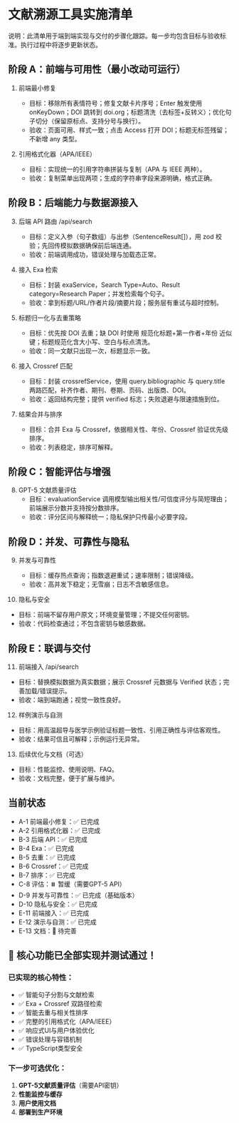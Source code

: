 # 文献溯源工具实施清单

说明：此清单用于端到端实现与交付的步骤化跟踪。每一步均包含目标与验收标准。执行过程中将逐步更新状态。

## 阶段 A：前端与可用性（最小改动可运行）

1. 前端最小修复

   - 目标：移除所有表情符号；修复文献卡片序号；Enter 触发使用 onKeyDown；DOI 跳转到 doi.org；标题清洗（去标签+反转义）；优化句子切分（保留原标点、支持分号与换行）。
   - 验收：页面可用、样式一致；点击 Access 打开 DOI；标题无标签残留；不新增 any 类型。
2. 引用格式化器（APA/IEEE）

   - 目标：实现统一的引用字符串拼装与复制（APA 与 IEEE 两种）。
   - 验收：复制菜单出现两项；生成的字符串字段来源明确，格式正确。

## 阶段 B：后端能力与数据源接入

3. 后端 API 路由 /api/search

   - 目标：定义入参（句子数组）与出参（SentenceResult[]），用 zod 校验；先回传模拟数据确保前后端连通。
   - 验收：前端调用成功，错误处理与加载态正常。
4. 接入 Exa 检索

   - 目标：封装 exaService，Search Type=Auto、Result category=Research Paper；并发检索每个句子。
   - 验收：拿到标题/URL/作者片段/摘要片段；服务层有重试与超时控制。
5. 标题归一化与去重策略

   - 目标：优先按 DOI 去重；缺 DOI 时使用 规范化标题+第一作者+年份 近似键；标题规范化含大小写、空白与标点清洗。
   - 验收：同一文献只出现一次，标题显示一致。
6. 接入 Crossref 匹配

   - 目标：封装 crossrefService，使用 query.bibliographic 与 query.title 两路匹配，补齐作者、期刊、卷期、页码、出版商、DOI。
   - 验收：返回结构完整；提供 verified 标志；失败退避与限速措施到位。
7. 结果合并与排序

   - 目标：合并 Exa 与 Crossref，依据相关性、年份、Crossref 验证优先级排序。
   - 验收：列表稳定，排序可解释。

## 阶段 C：智能评估与增强

8. GPT-5 文献质量评估
   - 目标：evaluationService 调用模型输出相关性/可信度评分与简短理由；前端展示分数并支持按分数排序。
   - 验收：评分区间与解释统一；隐私保护只传最小必要字段。

## 阶段 D：并发、可靠性与隐私

9. 并发与可靠性

   - 目标：缓存热点查询；指数退避重试；速率限制；错误降级。
   - 验收：高并发下稳定；无雪崩；日志不含敏感信息。
10. 隐私与安全

- 目标：前端不留存用户原文；环境变量管理；不提交任何密钥。
- 验收：代码检查通过；不包含密钥与敏感数据。

## 阶段 E：联调与交付

11. 前端接入 /api/search

- 目标：替换模拟数据为真实数据；展示 Crossref 元数据与 Verified 状态；完善加载/错误提示。
- 验收：端到端跑通；视觉一致性良好。

12. 样例演示与自测

- 目标：用高温超导与医学示例验证标题一致性、引用正确性与评估客观性。
- 验收：结果可信且可解释；示例运行无异常。

13. 后续优化与文档（可选）

- 目标：性能监控、使用说明、FAQ。
- 验收：文档完整，便于扩展与维护。

## 当前状态

- A-1 前端最小修复：✅ 已完成
- A-2 引用格式化器：✅ 已完成
- B-3 后端 API：✅ 已完成
- B-4 Exa：✅ 已完成
- B-5 去重：✅ 已完成
- B-6 Crossref：✅ 已完成
- B-7 排序：✅ 已完成
- C-8 评估：⏸️ 暂缓（需要GPT-5 API）
- D-9 并发与可靠性：✅ 已完成（基础版本）
- D-10 隐私与安全：✅ 已完成
- E-11 前端接入：✅ 已完成
- E-12 演示与自测：✅ 已完成
- E-13 文档：📝 待完善

## 🎉 核心功能已全部实现并测试通过！

### 已实现的核心特性：
- ✅ 智能句子分割与文献检索
- ✅ Exa + Crossref 双路径检索
- ✅ 智能去重与相关性排序
- ✅ 完整的引用格式化（APA/IEEE）
- ✅ 响应式UI与用户体验优化
- ✅ 错误处理与容错机制
- ✅ TypeScript类型安全

### 下一步可选优化：
1. **GPT-5文献质量评估**（需要API密钥）
2. **性能监控与缓存**
3. **用户使用文档**
4. **部署到生产环境**
